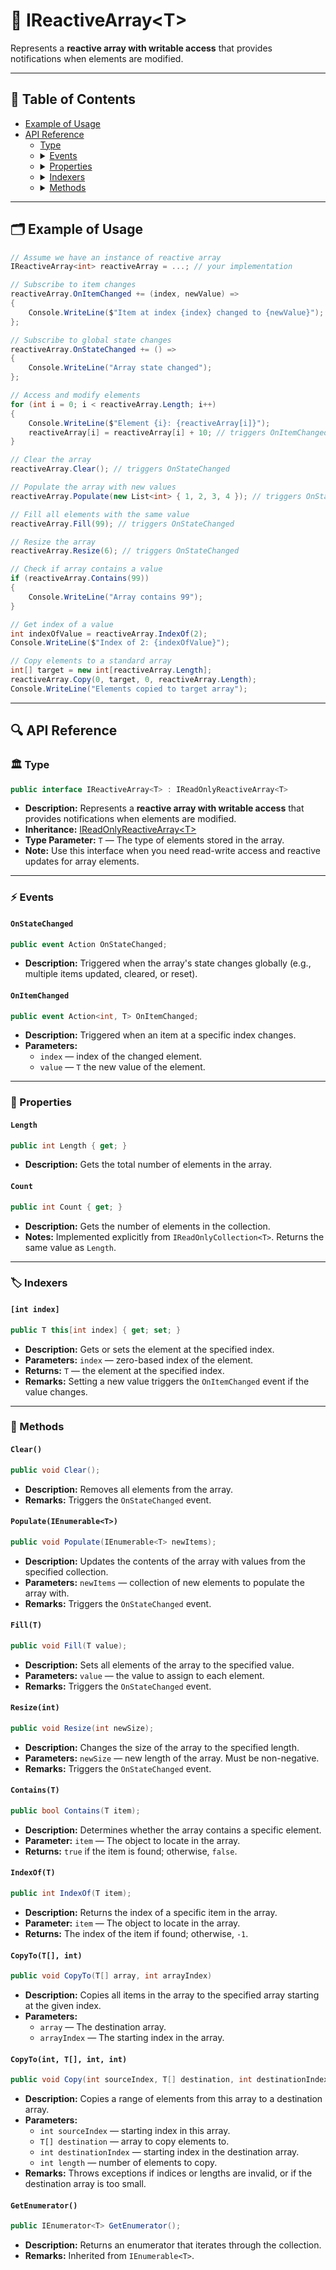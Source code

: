 # 🧩 IReactiveArray&lt;T&gt;

Represents a **reactive array with writable access** that provides notifications when elements are
modified.

---

## 📑 Table of Contents

<ul>
  <li><a href="#-example-of-usage">Example of Usage</a></li>
  <li>
    <a href="#-api-reference">API Reference</a>
    <ul>
      <li><a href="#-type">Type</a></li>
      <li>
        <details>
          <summary><a href="#-events">Events</a></summary>
          <ul>
            <li><a href="#onstatechanged">OnStateChanged</a></li>
            <li><a href="#onitemchanged">OnItemChanged</a></li>
          </ul>
        </details>
      </li>
      <li>
        <details>
          <summary><a href="#-properties">Properties</a></summary>
          <ul>
            <li><a href="#length">Length</a></li>
            <li><a href="#count">Count</a></li>
          </ul>
        </details>
      </li>
      <li>
        <details>
          <summary><a href="#-indexers">Indexers</a></summary>
          <ul>
            <li><a href="#int-index">[int index]</a></li>
          </ul>
        </details>
      </li>
      <li>
        <details>
          <summary><a href="#-methods">Methods</a></summary>
          <ul>
            <li><a href="#clear">Clear()</a></li>
            <li><a href="#populateienumerablet">Populate(IEnumerable&lt;T&gt;)</a></li>
            <li><a href="#fillt">Fill(T)</a></li>
            <li><a href="#resizeint">Resize(int)</a></li>
            <li><a href="#containst">Contains(T)</a></li>
            <li><a href="#indexoft">IndexOf(T)</a></li>
            <li><a href="#copytot-int">CopyTo(T[], int)</a></li>
            <li><a href="#copyint-t-int-int-int">Copy(int, T[], int, int)</a></li>
            <li><a href="#getenumerator">GetEnumerator()</a></li>
          </ul>
        </details>
      </li>
    </ul>
  </li>
</ul>


<!--

- [Example of Usage](#-example-of-usage)
- [API Reference](#-api-reference)
    - [Type](#-type)
    - [Events](#-events)
        - [OnStateChanged](#onstatechanged)
        - [OnItemChanged](#onitemchanged)
    - [Properties](#-properties)
        - [Length](#length)
        - [Count](#count)
    - [Indexers](#-indexers)
        - [[int index]](#int-index)
    - [Methods](#-methods)
        - [Clear()](#clear)
        - [Populate(IEnumerable<T>)](#populateienumerablet)
        - [Fill(T)](#fillt)
        - [Resize(int)](#resizeint)
        - [Contains(T)](#containst)
        - [IndexOf(T)](#indexoft)
        - [CopyTo(T[], int)](#copytot-int)
        - [Copy(int, T[], int, int)](#copyint-t-int-int-int)
        - [GetEnumerator()](#getenumerator)
-->

---

## 🗂 Example of Usage

```csharp
// Assume we have an instance of reactive array
IReactiveArray<int> reactiveArray = ...; // your implementation

// Subscribe to item changes
reactiveArray.OnItemChanged += (index, newValue) =>
{
    Console.WriteLine($"Item at index {index} changed to {newValue}");
};

// Subscribe to global state changes
reactiveArray.OnStateChanged += () =>
{
    Console.WriteLine("Array state changed");
};

// Access and modify elements
for (int i = 0; i < reactiveArray.Length; i++)
{
    Console.WriteLine($"Element {i}: {reactiveArray[i]}");
    reactiveArray[i] = reactiveArray[i] + 10; // triggers OnItemChanged if value changes
}

// Clear the array
reactiveArray.Clear(); // triggers OnStateChanged

// Populate the array with new values
reactiveArray.Populate(new List<int> { 1, 2, 3, 4 }); // triggers OnStateChanged

// Fill all elements with the same value
reactiveArray.Fill(99); // triggers OnStateChanged

// Resize the array
reactiveArray.Resize(6); // triggers OnStateChanged

// Check if array contains a value
if (reactiveArray.Contains(99))
{
    Console.WriteLine("Array contains 99");
}

// Get index of a value
int indexOfValue = reactiveArray.IndexOf(2);
Console.WriteLine($"Index of 2: {indexOfValue}");

// Copy elements to a standard array
int[] target = new int[reactiveArray.Length];
reactiveArray.Copy(0, target, 0, reactiveArray.Length);
Console.WriteLine("Elements copied to target array");
```

---

## 🔍 API Reference

### 🏛️ Type <div id="-type"></div>

```csharp
public interface IReactiveArray<T> : IReadOnlyReactiveArray<T>
```

- **Description:** Represents a **reactive array with writable access** that provides notifications when elements are
  modified.
- **Inheritance:** [IReadOnlyReactiveArray&lt;T&gt;](IReadOnlyReactiveArray.md)
- **Type Parameter:** `T` — The type of elements stored in the array.
- **Note:** Use this interface when you need read-write access and reactive updates for array elements.

---

### ⚡ Events

#### `OnStateChanged`

```csharp
public event Action OnStateChanged;
```

- **Description:** Triggered when the array's state changes globally (e.g., multiple items updated, cleared, or reset).

#### `OnItemChanged`

```csharp
public event Action<int, T> OnItemChanged;
```

- **Description:** Triggered when an item at a specific index changes.
- **Parameters:**
    - `index` — index of the changed element.
    - `value` — `T` the new value of the element.

---

### 🔑 Properties

#### `Length`

```csharp
public int Length { get; }
```

- **Description:** Gets the total number of elements in the array.

#### `Count`

```csharp
public int Count { get; }
```

- **Description:** Gets the number of elements in the collection.
- **Notes:** Implemented explicitly from `IReadOnlyCollection<T>`. Returns the same value as `Length`.

---

<div id="-indexers"></div>

### 🏷️ Indexers

#### `[int index]`

```csharp
public T this[int index] { get; set; }
```

- **Description:** Gets or sets the element at the specified index.
- **Parameters:** `index` — zero-based index of the element.
- **Returns:** `T` — the element at the specified index.
- **Remarks:** Setting a new value triggers the `OnItemChanged` event if the value changes.

---

### 🏹 Methods

#### `Clear()`

```csharp
public void Clear();
```

- **Description:** Removes all elements from the array.
- **Remarks:** Triggers the `OnStateChanged` event.

#### `Populate(IEnumerable<T>)`

```csharp
public void Populate(IEnumerable<T> newItems);
```

- **Description:** Updates the contents of the array with values from the specified collection.
- **Parameters:** `newItems` — collection of new elements to populate the array with.
- **Remarks:** Triggers the `OnStateChanged` event.

#### `Fill(T)`

```csharp
public void Fill(T value);
```

- **Description:** Sets all elements of the array to the specified value.
- **Parameters:** `value` — the value to assign to each element.
- **Remarks:** Triggers the `OnStateChanged` event.

#### `Resize(int)`

```csharp
public void Resize(int newSize);
```

- **Description:** Changes the size of the array to the specified length.
- **Parameters:** `newSize` — new length of the array. Must be non-negative.
- **Remarks:** Triggers the `OnStateChanged` event.

#### `Contains(T)`

```csharp
public bool Contains(T item);
```

- **Description:** Determines whether the array contains a specific element.
- **Parameter:** `item` — The object to locate in the array.
- **Returns:** `true` if the item is found; otherwise, `false`.

#### `IndexOf(T)`

```csharp
public int IndexOf(T item);
```

- **Description:** Returns the index of a specific item in the array.
- **Parameter:** `item` — The object to locate in the array.
- **Returns:** The index of the item if found; otherwise, `-1`.

#### `CopyTo(T[], int)`

```csharp
public void CopyTo(T[] array, int arrayIndex)
```

- **Description:** Copies all items in the array to the specified array starting at the given index.
- **Parameters:**
    - `array` — The destination array.
    - `arrayIndex` — The starting index in the array.

#### `CopyTo(int, T[], int, int)`

```csharp
public void Copy(int sourceIndex, T[] destination, int destinationIndex, int length);
```

- **Description:** Copies a range of elements from this array to a destination array.
- **Parameters:**
    - `int sourceIndex` — starting index in this array.
    - `T[] destination` — array to copy elements to.
    - `int destinationIndex` — starting index in the destination array.
    - `int length` — number of elements to copy.
- **Remarks:** Throws exceptions if indices or lengths are invalid, or if the destination array is too small.

#### `GetEnumerator()`

```csharp
public IEnumerator<T> GetEnumerator();
```

- **Description:** Returns an enumerator that iterates through the collection.
- **Remarks:** Inherited from `IEnumerable<T>`.